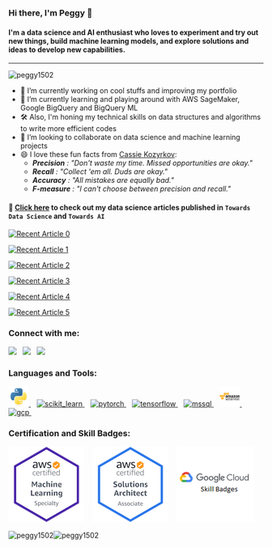 ### Hi there, I'm Peggy 👋 

#### I'm a data science and AI enthusiast who loves to experiment and try out new things, build machine learning models, and explore solutions and ideas to develop new capabilities.
---

<p align="left"> <img src="https://komarev.com/ghpvc/?username=peggy1502&label=Profile%20views&color=0e75b6&style=flat" alt="peggy1502" /> </p>
<ul>
    <li>🔭 I’m currently working on cool stuffs and improving my portfolio</li>
    <li>🌱 I’m currently learning and playing around with AWS SageMaker, Google BigQuery and BigQuery ML</li>
    <li>🛠️ Also, I'm honing my technical skills on data structures and algorithms to write more efficient codes </li>
    <li>👯 I’m looking to collaborate on data science and machine learning projects</li>
    <li>😄 I love these fun facts from <a href="https://www.linkedin.com/posts/kozyrkov_mfml-044-precision-vs-recall-activity-6825741484722032640-gYEy">Cassie Kozyrkov</a>:
        <ul>
            <li><i><b>Precision</b> : "Don't waste my time. Missed opportunities are okay."</i></li>
            <li><i><b>Recall</b> : "Collect 'em all. Duds are okay."</i></li>
            <li><i><b>Accuracy</b> : "All mistakes are equally bad."</i></li>
            <li><i><b>F-measure</b> : "I can't choose between precision and recall."</i></li>
        </ul>
    </li> 
    <!--
    <li>📝 I write data science articles on Medium, <a href="https://peggy1502.medium.com/">click here</a> to check out my articles published in <b>Towards Data Science</b> and <b>Towards AI</b>
    </li> 
    -->
</ul>

#### 🌈 <a href="https://peggy1502.medium.com/">  Click here</a> to check out my data science articles published in `Towards Data Science` and `Towards AI`

<p>
<a target="_blank" href="https://github-readme-medium-recent-article.vercel.app/medium/@peggy1502/0"><img src="https://github-readme-medium-recent-article.vercel.app/medium/@peggy1502/0" alt="Recent Article 0"></a>

<a target="_blank" href="https://github-readme-medium-recent-article.vercel.app/medium/@peggy1502/1"><img src="https://github-readme-medium-recent-article.vercel.app/medium/@peggy1502/1" alt="Recent Article 1"></a> 
    
<a target="_blank" href="https://github-readme-medium-recent-article.vercel.app/medium/@peggy1502/2"><img src="https://github-readme-medium-recent-article.vercel.app/medium/@peggy1502/2" alt="Recent Article 2"></a>    
    
<a target="_blank" href="https://github-readme-medium-recent-article.vercel.app/medium/@peggy1502/3"><img src="https://github-readme-medium-recent-article.vercel.app/medium/@peggy1502/3" alt="Recent Article 3"></a>    
    
<a target="_blank" href="https://github-readme-medium-recent-article.vercel.app/medium/@peggy1502/4"><img src="https://github-readme-medium-recent-article.vercel.app/medium/@peggy1502/4" alt="Recent Article 4"></a>  
    
<a target="_blank" href="https://github-readme-medium-recent-article.vercel.app/medium/@peggy1502/5"><img src="https://github-readme-medium-recent-article.vercel.app/medium/@peggy1502/5" alt="Recent Article 5"></a>  
</p>

<h3 align="left">Connect with me:</h3>

<a href="https://linkedin.com/in/peggy1502/"><img width="22px" src="https://cdn.jsdelivr.net/npm/simple-icons@v4/icons/linkedin.svg"></a>&nbsp;&nbsp;
<a href="https://public.tableau.com/profile/peggy.chang#!/"><img width="22px" src="https://cdn.jsdelivr.net/npm/simple-icons@v4/icons/tableau.svg"></a>&nbsp;&nbsp;
<a href="https://peggy1502.medium.com/"><img width="22px" src="https://cdn.jsdelivr.net/npm/simple-icons@v4/icons/medium.svg"></a>&nbsp;&nbsp;


<h3 align="left">Languages and Tools:</h3>
<p align="left"> 
<a href="https://www.python.org" target="_blank">
  <img src="https://raw.githubusercontent.com/devicons/devicon/master/icons/python/python-original.svg" alt="python" width="40" height="40"/> </a>&nbsp;&nbsp; 
<a href="https://scikit-learn.org/" target="_blank"> 
  <img src="https://upload.wikimedia.org/wikipedia/commons/0/05/Scikit_learn_logo_small.svg" alt="scikit_learn" width="40" height="40"/> </a>&nbsp;&nbsp;  
<a href="https://pytorch.org/" target="_blank"> 
  <img src="https://www.vectorlogo.zone/logos/pytorch/pytorch-icon.svg" alt="pytorch" width="40" height="40"/> </a>&nbsp;&nbsp; 
<a href="https://www.tensorflow.org" target="_blank"> 
  <img src="https://www.vectorlogo.zone/logos/tensorflow/tensorflow-icon.svg" alt="tensorflow" width="40" height="40"/> </a>&nbsp;&nbsp; 
<a href="https://www.microsoft.com/en-us/sql-server" target="_blank"> 
  <img src="https://cdn.cdnlogo.com/logos/m/21/microsoft-sql-server.svg" alt="mssql" width="40" height="40"/> </a>&nbsp;&nbsp;     
<a href="https://aws.amazon.com" target="_blank"> 
  <img src="https://raw.githubusercontent.com/devicons/devicon/master/icons/amazonwebservices/amazonwebservices-original-wordmark.svg" alt="aws" width="40" height="40"/> </a>&nbsp;&nbsp; 
<a href="https://cloud.google.com" target="_blank"> 
  <img src="https://www.vectorlogo.zone/logos/google_cloud/google_cloud-icon.svg" alt="gcp" width="40" height="40"/> </a>&nbsp;&nbsp; 
</p>

<h3 align="left">Certification and Skill Badges:</h3>
<p align="left"> 
<a href="https://www.credly.com/badges/24b73a41-060e-4922-944f-d419664271b9/public_url">
  <img src="https://raw.githubusercontent.com/peggy1502/peggy1502/master/aws-certified-machine-learning-specialty.png"></a> &nbsp;&nbsp; 
<a href="https://www.youracclaim.com/badges/9e89cedf-320a-49d2-a2c8-e77be1d36cb4/public_url">
  <img src="https://raw.githubusercontent.com/peggy1502/peggy1502/master/aws-certified-solutions-architect-associate.png"></a> &nbsp;&nbsp; 
<a href="https://google.qwiklabs.com/public_profiles/c0a951c2-747f-4e4a-9520-3a67696131fb">
  <img src="https://raw.githubusercontent.com/peggy1502/peggy1502/master/GoogleCloudSB.png"></a>
</p>

<!--Github stats -->
<p><img align="left" src="https://github-readme-stats.vercel.app/api/top-langs?username=peggy1502&show_icons=true&locale=en&layout=compact" alt="peggy1502" /></p>
<p>&nbsp;<img align="left" src="https://github-readme-stats.vercel.app/api?username=peggy1502&show_icons=true&locale=en" alt="peggy1502" /></p>


<!--
🌄 🌻 :basecamp: 🌴 
**peggy1502/peggy1502** is a ✨ _special_ ✨ repository because its `README.md` (this file) appears on your GitHub profile.

Here are some ideas to get you started:

- 🔭 I’m currently working on ...
- 🌱 I’m currently learning ...
- 👯 I’m looking to collaborate on ...
- 🤔 I’m looking for help with ...
- 💬 Ask me about ...
- 📫 How to reach me: ...
- 😄 Pronouns: ...
- ⚡ Fun fact: ...

**Connect with me:**  
<a href="mailto:peggy1502@gmail.com"><img width="22px" src="https://cdn.jsdelivr.net/npm/simple-icons@v4/icons/gmail.svg"></a>&nbsp;&nbsp;
<a href="mailto:peggy1502@gmail.com"><img height="20" src="https://raw.githubusercontent.com/peggy1502/peggy1502/master/envelope-square-solid.svg"></a>&nbsp;&nbsp;
<a href="https://linkedin.com/in/peggy1502/"><img height="18" src="https://raw.githubusercontent.com/peggy1502/peggy1502/master/linkedin.svg"></a>&nbsp;&nbsp;
<a href="https://public.tableau.com/profile/peggy.chang#!/"><img height="20" src="https://raw.githubusercontent.com/peggy1502/peggy1502/master/tableau.svg"></a>&nbsp;&nbsp;

<a href="https://opencv.org/" target="_blank"> <img src="https://www.vectorlogo.zone/logos/opencv/opencv-icon.svg" alt="opencv" width="40" height="40"/> </a> 
<a href="https://pytorch.org/" target="_blank"> <img src="https://www.vectorlogo.zone/logos/pytorch/pytorch-icon.svg" alt="pytorch" width="40" height="40"/> </a> 

<a href="https://www.sqlite.org/" target="_blank"> <img src="https://www.vectorlogo.zone/logos/sqlite/sqlite-icon.svg" alt="sqlite" width="40" height="40"/> </a> 
  <a href="https://www.mysql.com/" target="_blank"> <img src="https://raw.githubusercontent.com/devicons/devicon/master/icons/mysql/mysql-original-wordmark.svg" alt="mysql" width="40" height="40"/> </a>
  <a href="https://www.postgresql.org" target="_blank"> <img src="https://raw.githubusercontent.com/devicons/devicon/master/icons/postgresql/postgresql-original-wordmark.svg" alt="postgresql" width="40" height="40"/> </a>  
  
  <a href="https://postman.com" target="_blank"> <img src="https://www.vectorlogo.zone/logos/getpostman/getpostman-icon.svg" alt="postman" width="40" height="40"/> </a>&nbsp;&nbsp;   
-->





